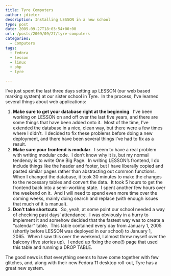 ```yaml
---
title: Tyre Computers
author: jdieter
description: Installing LESSON in a new school
type: post
date: 2009-09-27T18:03:54+00:00
url: /posts/2009/09/27/tyre-computers
categories:
  - Computers
tags:
  - fedora
  - lesson
  - linux
  - php
  - tyre

---
```

I&#8217;ve just spent the last three days setting up LESSON (our web based marking system) at our sister school in Tyre.  In the process, I&#8217;ve learned several things about web applications:

  1. **Make sure to get your database right at the beginning**.  I&#8217;ve been working on LESSON on and off over the last five years, and there are some things that have been added onto it.  Most of the time, I&#8217;ve extended the database in a nice, clean way, but there were a few times where I didn&#8217;t.  I decided to fix these problems before doing a new deployment, and there have been several things I&#8217;ve had to fix as a result.
  2. **Make sure your frontend is modular**.  I seem to have a real problem with writing modular code.  I don&#8217;t know why it is, but my normal tendency is to write One Big Page.  In writing LESSON&#8217;s frontend, I do include things like the header and footer, but I have liberally copied and pasted similar pages rather than abstracting out common functions.  When I changed the database, it took 30 minutes to make the changes to the necessary tables and convert the data.  It took 5 hours to get the frontend back into a semi-working state.  I spent another few hours over the weekend on it.  And I will need to spend even more time over the coming weeks, mainly doing search and replace (with enough issues that much of it is manual).
  3. **Don&#8217;t take shortcuts**.  So, yeah, at some point our school needed a way of checking past days&#8217; attendance.  I was obviously in a hurry to implement it and somehow decided that the fastest way was to create a &#8220;calendar&#8221; table.  This table contained every day from January 1, 2005 (shortly before LESSON was deployed in our school) to January 1, 2065.  When I saw this over the weekend, I almost threw myself over the balcony (five stories up).  I ended up fixing the one(!) page that used this table and running a DROP TABLE.

The good news is that everything seems to have come together with few glitches, and, along with their new Fedora 11 desktop roll-out, Tyre has a great new system.
